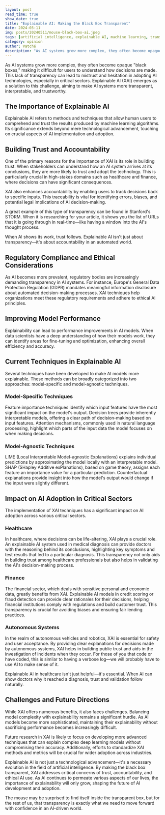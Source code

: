 ```yaml
---
layout: post
read_time: true
show_date: true
title: "Explainable AI: Making the Black Box Transparent"
date: 2024-05-11
img: posts/20240511/mouse-black-box-ai.jpeg
tags: [artificial intelligence, explainable AI, machine learning, transparency, ethics, XAI]
category: opinion
author: Vatché
description: "As AI systems grow more complex, they often become opaque black boxes. Explainable AI emerges as a solution to make AI systems more transparent, interpretable, and trustworthy."
---
```


As AI systems grow more complex, they often become opaque "black boxes," making it difficult for users to understand how decisions are made. This lack of transparency can lead to mistrust and hesitation in adopting AI technologies, especially in critical sectors. Explainable AI (XAI) emerges as a solution to this challenge, aiming to make AI systems more transparent, interpretable, and trustworthy.

## The Importance of Explainable AI

Explainable AI refers to methods and techniques that allow human users to comprehend and trust the results produced by machine learning algorithms. Its significance extends beyond mere technological advancement, touching on crucial aspects of AI implementation and adoption.

## Building Trust and Accountability

One of the primary reasons for the importance of XAI is its role in building trust. When stakeholders can understand how an AI system arrives at its conclusions, they are more likely to trust and adopt the technology. This is particularly crucial in high-stakes domains such as healthcare and finance, where decisions can have significant consequences.

XAI also enhances accountability by enabling users to track decisions back to specific inputs. This traceability is vital for identifying errors, biases, and potential legal implications of AI decision-making.

A great example of this type of transparency can be found in Stanford's STORM. When it is researching for your article, it shows you the list of URLs that it is going through in real-time—like having a window into the AI's thought process.

<tweet>When AI shows its work, trust follows. Explainable AI isn't just about transparency—it's about accountability in an automated world.</tweet>

## Regulatory Compliance and Ethical Considerations

As AI becomes more prevalent, regulatory bodies are increasingly demanding transparency in AI systems. For instance, Europe's General Data Protection Regulation (GDPR) mandates meaningful information disclosure about automated decision-making processes. XAI techniques help organizations meet these regulatory requirements and adhere to ethical AI principles.

## Improving Model Performance

Explainability can lead to performance improvements in AI models. When data scientists have a deep understanding of how their models work, they can identify areas for fine-tuning and optimization, enhancing overall efficiency and accuracy.

## Current Techniques in Explainable AI

Several techniques have been developed to make AI models more explainable. These methods can be broadly categorized into two approaches: model-specific and model-agnostic techniques.

### Model-Specific Techniques

Feature importance techniques identify which input features have the most significant impact on the model's output. Decision trees provide inherently interpretable models, offering a clear path of decision-making based on input features. Attention mechanisms, commonly used in natural language processing, highlight which parts of the input data the model focuses on when making decisions.

### Model-Agnostic Techniques

LIME (Local Interpretable Model-agnostic Explanations) explains individual predictions by approximating the model locally with an interpretable model. SHAP (SHapley Additive exPlanations), based on game theory, assigns each feature an importance value for a particular prediction. Counterfactual explanations provide insight into how the model's output would change if the input were slightly different.

## Impact on AI Adoption in Critical Sectors

The implementation of XAI techniques has a significant impact on AI adoption across various critical sectors.

### Healthcare

In healthcare, where decisions can be life-altering, XAI plays a crucial role. An explainable AI system used in medical diagnosis can provide doctors with the reasoning behind its conclusions, highlighting key symptoms and test results that led to a particular diagnosis. This transparency not only aids in building trust among healthcare professionals but also helps in validating the AI's decision-making process.

### Finance

The financial sector, which deals with sensitive personal and economic data, greatly benefits from XAI. Explainable AI models in credit scoring or fraud detection can provide clear rationales for their decisions, helping financial institutions comply with regulations and build customer trust. This transparency is crucial for avoiding biases and ensuring fair lending practices.

### Autonomous Systems

In the realm of autonomous vehicles and robotics, XAI is essential for safety and user acceptance. By providing clear explanations for decisions made by autonomous systems, XAI helps in building public trust and aids in the investigation of incidents when they occur. For those of you that code or have coded, this is similar to having a verbose log—we will probably have to use AI to make sense of it.

<tweet>Explainable AI in healthcare isn't just helpful—it's essential. When AI can show doctors why it reached a diagnosis, trust and validation follow naturally.</tweet>

## Challenges and Future Directions

While XAI offers numerous benefits, it also faces challenges. Balancing model complexity with explainability remains a significant hurdle. As AI models become more sophisticated, maintaining their explainability without sacrificing performance becomes increasingly difficult.

Future research in XAI is likely to focus on developing more advanced techniques that can explain complex deep learning models without compromising their accuracy. Additionally, efforts to standardize XAI methods and metrics will be crucial for wider adoption across industries.

Explainable AI is not just a technological advancement—it's a necessary evolution in the field of artificial intelligence. By making the black box transparent, XAI addresses critical concerns of trust, accountability, and ethical AI use. As AI continues to permeate various aspects of our lives, the importance of explainability will only grow, shaping the future of AI development and adoption.

The mouse may be surprised to find itself inside the transparent box, but for the rest of us, that transparency is exactly what we need to move forward with confidence in an AI-driven world.